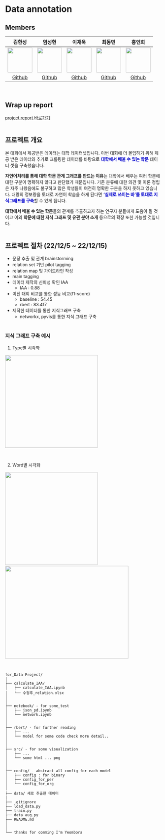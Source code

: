 # Data annotation
## Members

김한성|염성현|이재욱|최동민|홍인희|
:-:|:-:|:-:|:-:|:-:
<img src='https://user-images.githubusercontent.com/97818356/208237635-9bf65d96-ce27-4575-beb4-bb581a2c8e32.jpeg' height=80 width=80px></img>|<img src="https://user-images.githubusercontent.com/97818356/208237572-10eeebd0-9134-41ce-a9a2-a9577f8384e6.jpeg" height=80 width=80px/>|<img src='' height=80 width=80px></img>|<img src='' height=80 width=80px></img>|<img src='https://user-images.githubusercontent.com/97818356/208237742-7901464c-c4fc-4066-8a85-1488d56e0cce.jpg' height=80 width=80px>|
[Github](https://github.com/datakim1201)|[Github](https://github.com/neulvo)|[Github](https://github.com/datakim1201)|[Github](https://github.com/unknownburphy)|[Github](https://github.com/inni-iii)
&nbsp; 

## Wrap up report
[project report 바로가기](https://github.com/boostcampaitech4lv23nlp1/level2_dataannotation_nlp-level2-nlp-07/blob/main/NLP%20%EB%8D%B0%EC%9D%B4%ED%84%B0%EC%A0%9C%EC%9E%91_NLP_%ED%8C%80%20%EB%A6%AC%ED%8F%AC%ED%8A%B8(07%EC%A1%B0).pdf)  
&nbsp;  
## 프로젝트 개요

본 대회에서 제공받은 데이터는 대학 데이터셋입니다. 이번 대회에 더 몰입하기 위해 제공 받은 데이터와 추가로 크롤링한 데이터를 바탕으로  **<span style="color: #0000CD">대학에서 배울 수 있는 학문** 데이터 셋을 구축했습니다.

**자연어처리를 통해 대학 학문 관계 그래프를 만드는 이유**는 대학에서 배우는 여러 학문에 대한 구분이 명확하지 않다고 판단했기 때문입니다. 기존 분류에 대한 의견 및 이론 정립은 자주 나왔음에도 불구하고 많은 학생들이 여전히 명확한 구분을 하지 못하고 있습니다. 대량의 정보량을 토대로 자연어 학습을 하게 된다면 **<span style="color: #0000CD">‘실제로 쓰이는 바’를 토대로 지식그래프를 구축**할 수 있게 됩니다.

**대학에서 배울 수 있는 학문**들의 관계를 추출하고자 하는 연구자 분들에게 도움이 될 것이고 이외 **학문에 대한 지식 그래프 및 유관 분야 소개** 등으로의 확장 또한 가능할 것입니다.  
&nbsp;


## 프로젝트 절차 (22/12/5 ~ 22/12/15)
- 문장 추출 및 관계 brainstorming
- relation set 기반 pilot tagging
- relation map 및 가이드라인 작성
- main tagging
- 데이터 제작의 신뢰성 확인 IAA
    - IAA : 0.88
- 이전 대회 비교를 통한 성능 비교(f1-score)
    - baseline : 54.45
    - rbert : 83.417 
- 제작한 데이터를 통한 지식그래프 구축
    - networkx, pyvis를 통한 지식 그래프 구축  
&nbsp;  

### 지식 그래프 구축 예시
1. Type별 시각화    

<img src='https://user-images.githubusercontent.com/97818356/208237927-b61a1b3d-46eb-4883-982f-ac785b023073.png' height=300 width=300px> 

&nbsp;  
  
2. Word별 시각화  

<img src='https://user-images.githubusercontent.com/97818356/208237983-cecf5a84-2b3b-4de7-b4d9-e74365bb58c4.png' height=300 width=300px>&nbsp;&nbsp;<img src='https://user-images.githubusercontent.com/97818356/208238079-b65355c2-964f-4eb1-9c66-f1cf7b7bbee4.png' height=300 width=400px>

&nbsp;


```
for_Data Project/
│
├── calculate_IAA/ 
│   ├── calculate_IAA.ipynb
│   └── 수정후_relation.xlsx
│
│
├── notebook/ - for some_test
│   ├── json_pd.ipynb
│   └── network.ipynb
│
│
├── rbert/ - for further reading
│   ├── ...
│   └── model for some code check more detail..
│
│
├── src/ - for some visualization
│   ├── ...
│   └── some html ... png
│
│
├── config/ - abstract all config for each model
│   ├── config : for binary
│   ├── config_for_per
│   └── config_for_org
│
├── data/ 새로 추출한 데이터 
|
├── .gitignore
├── load_data.py
├── train.py
├── data_aug.py
├── README.md
│
│  
└── thanks for comming I'm Yeombora
```
